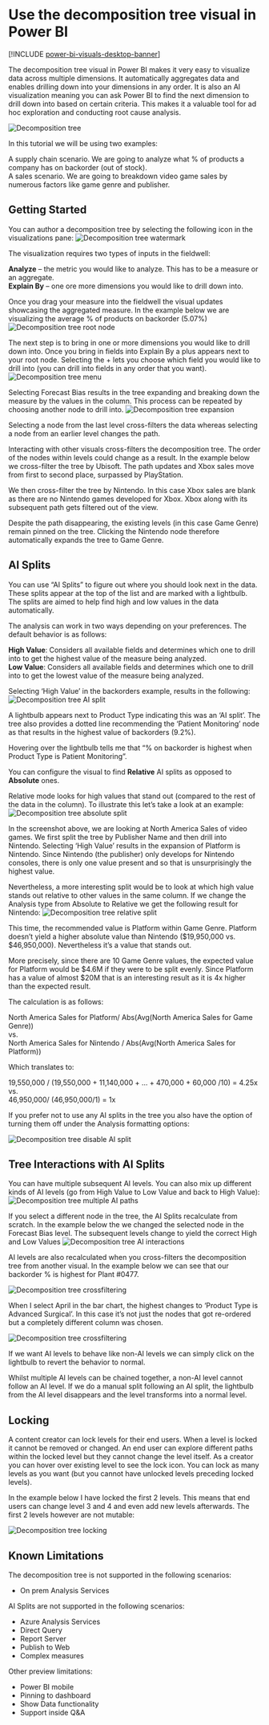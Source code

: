 # Use the decomposition tree visual in Power BI
[!INCLUDE [power-bi-visuals-desktop-banner](../includes/power-bi-visuals-desktop-banner.md)]

The decomposition tree visual in Power BI makes it very easy to visualize data across multiple dimensions. It automatically aggregates data and enables drilling down into your dimensions in any order. It is also an AI visualization meaning you can ask Power BI to find the next dimension to drill down into based on certain criteria. This makes it a valuable tool for ad hoc exploration and conducting root cause analysis.

![Decomposition tree](media/power-bi-visualization-decomposition-tree/tree-full.png)

In this tutorial we will be using two examples:

A supply chain scenario. We are going to analyze what % of products a company has on backorder (out of stock).  
A sales scenario. We are going to breakdown video game sales by numerous factors like game genre and publisher.


## Getting Started
You can author a decomposition tree by selecting the following icon in the visualizations pane:
![Decomposition tree watermark](media/power-bi-visualization-decomposition-tree/tree-watermark.png)

The visualization requires two types of inputs in the fieldwell:

**Analyze** – the metric you would like to analyze. This has to be a measure or an aggregate.  
**Explain By** – one ore more dimensions you would like to drill down into.

Once you drag your measure into the fieldwell the visual updates showcasing the aggregated measure. In the example below we are visualizing the average % of products on backorder (5.07%)
![Decomposition tree root node](media/power-bi-visualization-decomposition-tree/tree-root.png)

The next step is to bring in one or more dimensions you would like to drill down into. Once you bring in fields into Explain By a plus appears next to your root node. Selecting the + lets you choose which field you would like to drill into (you can drill into fields in any order that you want).
![Decomposition tree menu](media/power-bi-visualization-decomposition-tree/tree-menu.png)

Selecting Forecast Bias results in the tree expanding and breaking down the measure by the values in the column. This process can be repeated by choosing another node to drill into.
![Decomposition tree expansion](media/power-bi-visualization-decomposition-tree/tree-expansion.png)

Selecting a node from the last level cross-filters the data whereas selecting a node from an earlier level changes the path.
<gif>

Interacting with other visuals cross-filters the decomposition tree. The order of the nodes within levels could change as a result.
In the example below we cross-filter the tree by Ubisoft. The path updates and Xbox sales move from first to second place, surpassed by PlayStation. 

We then cross-filter the tree by Nintendo. In this case Xbox sales are blank as there are no Nintendo games developed for Xbox. Xbox along with its subsequent path gets filtered out of the view.

Despite the path disappearing, the existing levels (in this case Game Genre) remain pinned on the tree. Clicking the Nintendo node therefore automatically expands the tree to Game Genre.

## AI Splits

You can use “AI Splits” to figure out where you should look next in the data. These splits appear at the top of the list and are marked with a lightbulb. The splits are aimed to help find high and low values in the data automatically.

The analysis can work in two ways depending on your preferences. The default behavior is as follows:

**High Value**: Considers all available fields and determines which one to drill into to get the highest value of the measure being analyzed.  
**Low Value**: Considers all available fields and determines which one to drill into to get the lowest value of the measure being analyzed.  

Selecting ‘High Value’ in the backorders example, results in the following:
![Decomposition tree AI split](media/power-bi-visualization-decomposition-tree/tree-ai-split.png)

A lightbulb appears next to Product Type indicating this was an ‘AI split’. The tree also provides a dotted line recommending the ‘Patient Monitoring’ node as that results in the highest value of backorders (9.2%). 

Hovering over the lightbulb tells me that “% on backorder is highest when Product Type is Patient Monitoring”.

You can configure the visual to find **Relative** AI splits as opposed to **Absolute** ones. 

Relative mode looks for high values that stand out (compared to the rest of the data in the column). To illustrate this let’s take a look at an example:
![Decomposition tree absolute split](media/power-bi-visualization-decomposition-tree/tree-ai-absolute.png)

In the screenshot above, we are looking at North America Sales of video games. We first split the tree by Publisher Name and then drill into Nintendo. Selecting ‘High Value’ results in the expansion of Platform is Nintendo. Since Nintendo (the publisher) only develops for Nintendo consoles, there is only one value present and so that is unsurprisingly the highest value.

Nevertheless, a more interesting split would be to look at which high value stands out relative to other values in the same column. If we change the Analysis type from Absolute to Relative we get the following result for Nintendo:
![Decomposition tree relative split](media/power-bi-visualization-decomposition-tree/tree-ai-relative.png)

This time, the recommended value is Platform within Game Genre.  Platform doesn’t yield a higher absolute value than Nintendo ($19,950,000 vs. $46,950,000). Nevertheless it’s a value that stands out.

More precisely, since there are 10 Game Genre values, the expected value for Platform would be $4.6M if they were to be split evenly. Since Platform has a value of almost $20M that is an interesting result as it is 4x higher than the expected result.

The calculation is as follows:

North America Sales for Platform/ Abs(Avg(North America Sales for Game Genre))  
vs.  
North America Sales for Nintendo / Abs(Avg(North America Sales for Platform))  

Which translates to:

19,550,000 / (19,550,000 + 11,140,000 + ... + 470,000 + 60,000 /10) = 4.25x  
vs.  
46,950,000/ (46,950,000/1) = 1x  

If you prefer not to use any AI splits in the tree you also have the option of turning them off under the Analysis formatting options:  

![Decomposition tree disable AI split](media/power-bi-visualization-decomposition-tree/tree-ai-disable.png)

## Tree Interactions with AI Splits

You can have multiple subsequent AI levels. You can also mix up different kinds of AI levels (go from High Value to Low Value and back to High Value):
![Decomposition tree multiple AI paths](media/power-bi-visualization-decomposition-tree/tree-multi-ai-path.png)

If you select a different node in the tree, the AI Splits recalculate from scratch. In the example below the we changed the selected node in the Forecast Bias level. The subsequent levels change to yield the correct High and Low Values
![Decomposition tree AI interactions](media/power-bi-visualization-decomposition-tree/tree-ai-interactions.png)

AI levels are also recalculated when you cross-filters the decomposition tree from another visual. In the example below we can see that our backorder % is highest for Plant #0477.

![Decomposition tree crossfiltering](media/power-bi-visualization-decomposition-tree/tree-ai-crossfilter1.png)

When I select April in the bar chart, the highest changes to ‘Product Type is Advanced Surgical’. In this case it’s not just the nodes that got re-ordered but a completely different column was chosen. 

![Decomposition tree crossfiltering](media/power-bi-visualization-decomposition-tree/tree-ai-crossfilter2.png)

If we want AI levels to behave like non-AI levels we can simply click on the lightbulb to revert the behavior to normal. 

Whilst multiple AI levels can be chained together, a non-AI level cannot follow an AI level. If we do a manual split following an AI split, the lightbulb from the AI level disappears and the level transforms into a normal level. 

## Locking

A content creator can lock levels for their end users. When a level is locked it cannot be removed or changed. An end user can explore different paths within the locked level but they cannot change the level itself. As a creator you can hover over existing level to see the lock icon. You can lock as many levels as you want (but you cannot have unlocked levels preceding locked levels).

In the example below I have locked the first 2 levels. This means that end users can change level 3 and 4 and even add new levels afterwards. The first 2 levels however are not mutable:

![Decomposition tree locking](media/power-bi-visualization-decomposition-tree/tree-locking.png)

## Known Limitations

The decomposition tree is not supported in the following scenarios:  
-	On prem Analysis Services

AI Splits are not supported in the following scenarios:  
-	Azure Analysis Services
-	Direct Query
-	Report Server
-	Publish to Web
-	Complex measures 

Other preview limitations:
- Power BI mobile  
- Pinning to dashboard
- Show Data functionality
- Support inside Q&A
